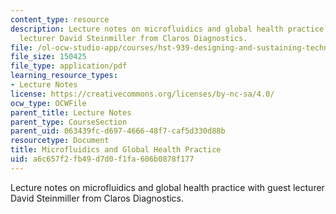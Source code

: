 ```yaml
---
content_type: resource
description: Lecture notes on microfluidics and global health practice with guest
  lecturer David Steinmiller from Claros Diagnostics.
file: /ol-ocw-studio-app/courses/hst-939-designing-and-sustaining-technology-innovation-for-global-health-practice-spring-2008/a6c657f2fb49d7d0f1fa606b0878f177_lecture04.pdf
file_size: 150425
file_type: application/pdf
learning_resource_types:
- Lecture Notes
license: https://creativecommons.org/licenses/by-nc-sa/4.0/
ocw_type: OCWFile
parent_title: Lecture Notes
parent_type: CourseSection
parent_uid: 063439fc-d697-4666-48f7-caf5d330d88b
resourcetype: Document
title: Microfluidics and Global Health Practice
uid: a6c657f2-fb49-d7d0-f1fa-606b0878f177
---
```

Lecture notes on microfluidics and global health practice with guest lecturer David Steinmiller from Claros Diagnostics.